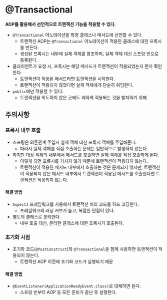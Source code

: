# @Transactional

**AOP를 활용해서 선언적으로 트랜잭션 기능을 적용할 수 있다.**

* `@Transactional` 어노테이션을 특정 클래스나 메서드에 선언할 수 있다.
  * 트랜잭션 AOP는 `@Transactional` 어노테이션이 적용된 클래스에 대한 프록시를 만든다.
  * 생성된 프록시는 내부에 실제 객체를 참조하며, 실제 객체 대신 스프링 빈으로 등록된다.
* 클라이언트가 요청 시, 프록시는 해당 메서드가 트랜잭션이 적용되었는지 먼저 확인한다.
  * 트랜잭션이 적용된 메서드라면 트랜잭션을 시작한다.
  * 트랜잭션이 적용되지 않았다면 실제 객체에게 단순히 위임한다.
* `public`에만 적용할 수 있다.
  * 트랜잭션을 의도하지 않은 곳에도 과하게 적용되는 것을 방지하기 위해

## 주의사항

### 프록시 내부 호출

* 스프링은 의존관계 주입시 실제 객체 대신 프록시 객체를 주입해준다.
    * 따라서 실제 객체를 직접 호출하는 문제는 일반적으로 발생하지 않는다.
* 하지만 대상 객체의 내부에서 메서드를 호출하면 실제 객체를 직접 호출하게 된다.
  * 이렇게 되면 프록시를 거치지 않기 때문에 트랜잭션이 적용되지 않는다.
  * 트랜잭션이 적용된 메서드 내부에서 호출하는 것은 문제되지 않지만, 트랜잭션이 적용되지 않은 메서드 내부에서 트랜잭션이 적용된 메서드를 호출한다면 트랜잭션은 적용되지 않는다.

#### 해결 방법

* `AspectJ` 프레임워크를 사용해서 트랜잭션 처리 코드를 하드 코딩한다.
  * 프레임워크의 러닝 커브가 높고, 복잡한 단점이 있다.
* 별도의 클래스로 분리한다.
  * 내부 호출 대신, 분리한 클래스에 대한 프록시가 호출된다.

### 초기화 시점

* 초기화 코드(`@PostConstruct`)와 `@Transactional`을 함께 사용하면 트랜잭션이 적용되지 않는다.
  * 트랜잭션 AOP 이전에 초기화 코드가 실행되기 때문

#### 해결 방법

* `@EventListener(ApplicationReadyEvent.class)`로 대체하면 된다.
  * 스프링 빈부터 AOP 등 모든 준비가 끝난 후 실행된다.
